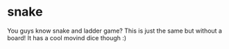 # snake


You guys know snake and ladder game? This is just the same but without a board!
It has a cool movind dice though :)
